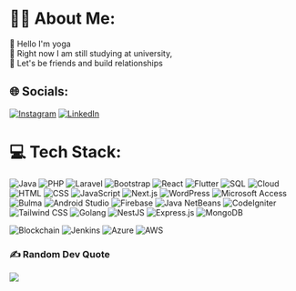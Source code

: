 # 👨‍💻 About Me:
🔭 Hello I'm yoga <br>👯 Right now I am still studying at university, <br>💬 Let's be friends and build relationships

## 🌐 Socials:
[![Instagram](https://img.shields.io/badge/Instagram-%23E4405F.svg?style=for-the-badge&logo=instagram&logoColor=white)](https://www.instagram.com/prayoga_17s/?hl=en) [![LinkedIn](https://img.shields.io/badge/LinkedIn-%230077B5.svg?style=for-the-badge&logo=linkedin&logoColor=white)](https://www.linkedin.com/in/puput-unggul-prayoga-533819278/?originalSubdomain=id)

# 💻 Tech Stack:
![Java](https://img.shields.io/badge/java-%23ED8B00.svg?style=for-the-badge&logo=openjdk&logoColor=white) 
![PHP](https://img.shields.io/badge/php-%23777BB4.svg?style=for-the-badge&logo=php&logoColor=white) 
![Laravel](https://img.shields.io/badge/laravel-%23FF2D20.svg?style=for-the-badge&logo=laravel&logoColor=white) 
![Bootstrap](https://img.shields.io/badge/bootstrap-%238511FA.svg?style=for-the-badge&logo=bootstrap&logoColor=white) 
![React](https://img.shields.io/badge/react-%2320232a.svg?style=for-the-badge&logo=react&logoColor=%2361DAFB) 
![Flutter](https://img.shields.io/badge/Flutter-%2302569B.svg?style=for-the-badge&logo=Flutter&logoColor=white) 
![SQL](https://img.shields.io/badge/sql-%2300000f.svg?style=for-the-badge&logo=mysql&logoColor=white) 
![Cloud](https://img.shields.io/badge/cloud-4285F4?style=for-the-badge&logo=google-cloud&logoColor=white) 
![HTML](https://img.shields.io/badge/html-%2343853D.svg?style=for-the-badge&logo=html5&logoColor=white) 
![CSS](https://img.shields.io/badge/css-%231572B6.svg?style=for-the-badge&logo=css3&logoColor=white) 
![JavaScript](https://img.shields.io/badge/javascript-%23323330.svg?style=for-the-badge&logo=javascript&logoColor=%23F7DF1E) 
![Next.js](https://img.shields.io/badge/Next-black?style=for-the-badge&logo=next.js&logoColor=white) 
![WordPress](https://img.shields.io/badge/WordPress-%23117AC9.svg?style=for-the-badge&logo=WordPress&logoColor=white) 
![Microsoft Access](https://img.shields.io/badge/Microsoft_Access-3A5E97?style=for-the-badge&logo=microsoft-access&logoColor=white) 
![Bulma](https://img.shields.io/badge/Bulma-00D1B2?style=for-the-badge&logo=bulma&logoColor=white) 
![Android Studio](https://img.shields.io/badge/Android_Studio-3DDC84?style=for-the-badge&logo=android-studio&logoColor=white) 
![Firebase](https://img.shields.io/badge/Firebase-FFCA28?style=for-the-badge&logo=firebase&logoColor=white) 
![Java NetBeans](https://img.shields.io/badge/Java_NetBeans-1B6AC6?style=for-the-badge&logo=apache-netbeans-ide&logoColor=white) 
![CodeIgniter](https://img.shields.io/badge/CodeIgniter-%23EE4623.svg?style=for-the-badge&logo=codeigniter&logoColor=white) 
![Tailwind CSS](https://img.shields.io/badge/tailwindcss-%2338B2AC.svg?style=for-the-badge&logo=tailwind-css&logoColor=white) 
![Golang](https://img.shields.io/badge/go-%2300ADD8.svg?style=for-the-badge&logo=go&logoColor=white) 
![NestJS](https://img.shields.io/badge/nestjs-%23E0234E.svg?style=for-the-badge&logo=nestjs&logoColor=white) 
![Express.js](https://img.shields.io/badge/express.js-%23404d59.svg?style=for-the-badge&logo=express&logoColor=%2361DAFB) 
![MongoDB](https://img.shields.io/badge/mongodb-%2347A248.svg?style=for-the-badge&logo=mongodb&logoColor=white)

![Blockchain](https://img.shields.io/badge/blockchain-000000.svg?style=for-the-badge&logo=blockchain&logoColor=white)
![Jenkins](https://img.shields.io/badge/jenkins-D24939.svg?style=for-the-badge&logo=jenkins&logoColor=white)
![Azure](https://img.shields.io/badge/azure-0078D4.svg?style=for-the-badge&logo=microsoft-azure&logoColor=white)
![AWS](https://img.shields.io/badge/aws-232F3E.svg?style=for-the-badge&logo=amazon-aws&logoColor=white)

### ✍️ Random Dev Quote
![](https://quotes-github-readme.vercel.app/api?type=horizontal&theme=dark)

<!-- Proudly created with GPRM ( https://gprm.itsvg.in ) -->
